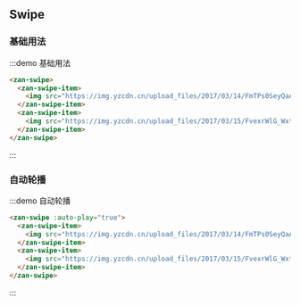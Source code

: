 <style>
@component-namespace demo {
  @b swipe {
    .zan-swipe {
      height: 200px;

      img {
        width: 100%;
      }
    }
  }
}
</style>

## Swipe

### 基础用法

:::demo 基础用法
```html
<zan-swipe>
  <zan-swipe-item>
    <img src="https://img.yzcdn.cn/upload_files/2017/03/14/FmTPs0SeyQaAOSK1rRe1sL8RcwSY.jpeg?imageView2/2/w/980/h/980/q/75/format/webp" alt="">
  </zan-swipe-item>
  <zan-swipe-item>
    <img src="https://img.yzcdn.cn/upload_files/2017/03/15/FvexrWlG_WxtCE9Omo5l27n_mAG_.jpeg?imageView2/2/w/980/h/980/q/75/format/webp" alt="">
  </zan-swipe-item>
</zan-swipe>
```
:::

### 自动轮播

:::demo 自动轮播
```html
<zan-swipe :auto-play="true">
  <zan-swipe-item>
    <img src="https://img.yzcdn.cn/upload_files/2017/03/14/FmTPs0SeyQaAOSK1rRe1sL8RcwSY.jpeg?imageView2/2/w/980/h/980/q/75/format/webp" alt="">
  </zan-swipe-item>
  <zan-swipe-item>
    <img src="https://img.yzcdn.cn/upload_files/2017/03/15/FvexrWlG_WxtCE9Omo5l27n_mAG_.jpeg?imageView2/2/w/980/h/980/q/75/format/webp" alt="">
  </zan-swipe-item>
</zan-swipe>
```
:::
